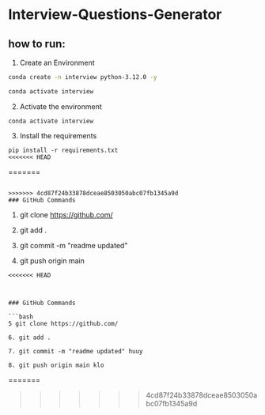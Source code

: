 # Interview-Questions-Generator



## how to run:

1. Create an Environment
```bash
conda create -n interview python-3.12.0 -y

conda activate interview
```

2. Activate the environment
```
conda activate interview
```

3. Install the requirements
```
pip install -r requirements.txt
<<<<<<< HEAD

```
=======
```

>>>>>>> 4cd87f24b33878dceae8503050abc07fb1345a9d
### GitHub Commands
```
1. git clone https://github.com/

2. git add .

3. git commit -m "readme updated"

4. git push origin main
```
<<<<<<< HEAD



### GitHub Commands

```bash
5 git clone https://github.com/

6. git add .

7. git commit -m "readme updated" huuy

8. git push origin main klo
```
=======
>>>>>>> 4cd87f24b33878dceae8503050abc07fb1345a9d
